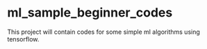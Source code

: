 # ml_sample_beginner_codes
This project will contain codes for some simple ml algorithms using tensorflow.
